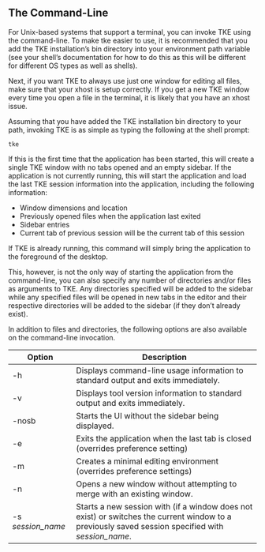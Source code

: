 ## The Command-Line

For Unix-based systems that support a terminal, you can invoke TKE using the command-line.  To make tke easier to use, it is recommended that you add the TKE installation’s bin directory into your environment path variable (see your shell’s documentation for how to do this as this will be different for different OS types as well as shells).

Next, if you want TKE to always use just one window for editing all files, make sure that your xhost is setup correctly.  If you get a new TKE window every time you open a file in the terminal, it is likely that you have an xhost issue.

Assuming that you have added the TKE installation bin directory to your path, invoking TKE is as simple as typing the following at the shell prompt:

`tke`

If this is the first time that the application has been started, this will create a single TKE window with no tabs opened and an empty sidebar.  If the application is not currently running, this will start the application and load the last TKE session information into the application, including the following information:

- Window dimensions and location
- Previously opened files when the application last exited
- Sidebar entries
- Current tab of previous session will be the current tab of this session

If TKE is already running, this command will simply bring the application to the foreground of the desktop.

This, however, is not the only way of starting the application from the command-line, you can also specify any number of directories and/or files as arguments to TKE.  Any directories specified will be added to the sidebar while any specified files will be opened in new tabs in the editor and their respective directories will be added to the sidebar (if they don’t already exist).

In addition to files and directories, the following options are also available on the command-line invocation.

| Option | Description |
| - | - |
| -h | Displays command-line usage information to standard output and exits immediately. |
| -v | Displays tool version information to standard output and exits immediately. |
| -nosb | Starts the UI without the sidebar being displayed. |
| -e | Exits the application when the last tab is closed (overrides preference setting) |
| -m | Creates a minimal editing environment (overrides preference settings) |
| -n | Opens a new window without attempting to merge with an existing window. |
| -s _session\_name_ | Starts a new session with (if a window does not exist) or switches the current window to a previously saved session specified with _session\_name_. |



